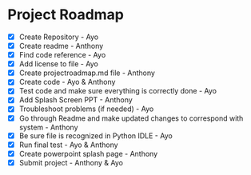 # Project Roadmap
- [x] Create Repository - Ayo
- [x] Create readme - Anthony
- [X] Find code reference - Ayo
- [X] Add license to file - Ayo
- [X] Create projectroadmap.md file - Anthony
- [X]  Create code - Ayo & Anthony
- [X] Test code and make sure everything is correctly done - Ayo
- [X] Add Splash Screen PPT - Anthony
- [X] Troubleshoot problems (if needed) - Ayo
- [X] Go through Readme and make updated changes to correspond with system - Anthony
- [X] Be sure file is recognized in Python IDLE - Ayo
- [X] Run final test - Ayo & Anthony
- [X] Create powerpoint splash page - Anthony
- [X] Submit project - Anthony & Ayo
